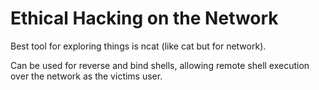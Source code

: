 # Ethical Hacking on the Network

Best tool for exploring things is ncat (like cat but for network).

Can be used for reverse and bind shells, allowing remote shell execution over
the network as the victims user.
